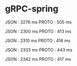 # gRPC-spring

JSON : 3276 ms
PROTO : 505 ms

JSON : 2300 ms
PROTO : 413 ms

JSON : 2310 ms
PROTO : 416 ms

JSON : 2333 ms
PROTO : 443 ms

JSON : 2342 ms
PROTO : 417 ms
